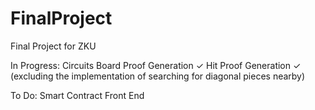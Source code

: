 # FinalProject
Final Project for ZKU

In Progress: 
Circuits
	Board Proof Generation ✓
	Hit Proof Generation ✓ (excluding the implementation of searching for diagonal pieces nearby)

To Do:
	Smart Contract
	Front End
